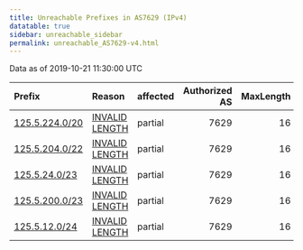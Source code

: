 ```yaml
---
title: Unreachable Prefixes in AS7629 (IPv4)
datatable: true
sidebar: unreachable_sidebar
permalink: unreachable_AS7629-v4.html
---
```


Data as of 2019-10-21 11:30:00 UTC


<div class="datatable-begin"></div>

| Prefix                                                 | Reason                                                                                                  | affected   |   Authorized AS |   MaxLength | Anchor                                       |   unreachable /24s |
|:-------------------------------------------------------|:--------------------------------------------------------------------------------------------------------|:-----------|----------------:|------------:|:---------------------------------------------|-------------------:|
| [125.5.224.0/20](https://stat.ripe.net/125.5.224.0/20) | [INVALID LENGTH](https://rpki-validator.ripe.net/announcement-preview?asn=AS7629&prefix=125.5.224.0/20) | partial    |            7629 |          16 | [APNIC](unreachable_APNIC_RPKI_Root-v4.html) |                 16 |
| [125.5.204.0/22](https://stat.ripe.net/125.5.204.0/22) | [INVALID LENGTH](https://rpki-validator.ripe.net/announcement-preview?asn=AS7629&prefix=125.5.204.0/22) | partial    |            7629 |          16 | [APNIC](unreachable_APNIC_RPKI_Root-v4.html) |                  4 |
| [125.5.24.0/23](https://stat.ripe.net/125.5.24.0/23)   | [INVALID LENGTH](https://rpki-validator.ripe.net/announcement-preview?asn=AS7629&prefix=125.5.24.0/23)  | partial    |            7629 |          16 | [APNIC](unreachable_APNIC_RPKI_Root-v4.html) |                  2 |
| [125.5.200.0/23](https://stat.ripe.net/125.5.200.0/23) | [INVALID LENGTH](https://rpki-validator.ripe.net/announcement-preview?asn=AS7629&prefix=125.5.200.0/23) | partial    |            7629 |          16 | [APNIC](unreachable_APNIC_RPKI_Root-v4.html) |                  2 |
| [125.5.12.0/24](https://stat.ripe.net/125.5.12.0/24)   | [INVALID LENGTH](https://rpki-validator.ripe.net/announcement-preview?asn=AS7629&prefix=125.5.12.0/24)  | partial    |            7629 |          16 | [APNIC](unreachable_APNIC_RPKI_Root-v4.html) |                  1 |

<div class="datatable-end"></div>